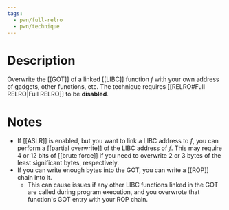 ```yaml
---
tags:
  - pwn/full-relro
  - pwn/technique
---
```

# Description
Overwrite the [[GOT]] of a linked [[LIBC]] function $f$ with your own address of gadgets, other functions, etc. The technique requires [[RELRO#Full RELRO|Full RELRO]] to be **disabled**.
# Notes
- If [[ASLR]] is enabled, but you want to link a LIBC address to $f$, you can perform a [[partial overwrite]] of the LIBC address of $f$. This may require $4$ or $12$ bits of [[brute force]] if you need to overwrite $2$ or $3$ bytes of the least significant bytes, respectively.
- If you can write enough bytes into the GOT, you can write a [[ROP]] chain into it.
	- This can cause issues if any other LIBC functions linked in the GOT are called during program execution, and you overwrote that function's GOT entry with your ROP chain.